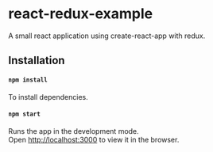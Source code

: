 # react-redux-example
A small react application using create-react-app with redux.


## Installation

#### `npm install`

To install dependencies.

#### `npm start`

Runs the app in the development mode.<br>
Open [http://localhost:3000](http://localhost:3000) to view it in the browser.